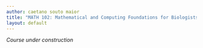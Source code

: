 ```yaml
---
author: caetano souto maior
title: "MATH 102: Mathematical and Computing Foundations for Biologists"
layout: default
---
```


_Course under construction_
